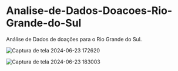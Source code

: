 # Analise-de-Dados-Doacoes-Rio-Grande-do-Sul
Análise de Dados de doações para o Rio Grande do Sul.

![Captura de tela 2024-06-23 172620](https://github.com/hfa90/An-lise-de-Dados-Doa-es-Rio-Grande-do-Sul/assets/163853542/087d27fd-c082-4084-b288-f0128977a635)


![Captura de tela 2024-06-23 183003](https://github.com/hfa90/An-lise-de-Dados-Doa-es-Rio-Grande-do-Sul/assets/163853542/c766ee06-ca93-4cbd-bdfb-c1aa5cd8f7c4)
